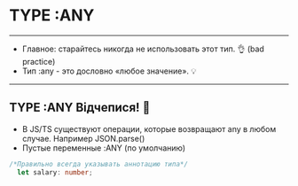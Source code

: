 # TYPE :ANY
<hr>

- Главное: старайтесь никогда не использовать этот тип. 👌 (bad practice)
- Тип :any - это дословно «любое значение». 💡
<hr>

## TYPE :ANY Відчепися! 🥰
- В JS/TS существуют операции, которые возвращают any в любом случае. Например JSON.parse()
- Пустые переменные :ANY (по умолчанию)

```TypeScript
/*Правильно всегда указывать аннотацию типа*/ 
  let salary: number; 
```



